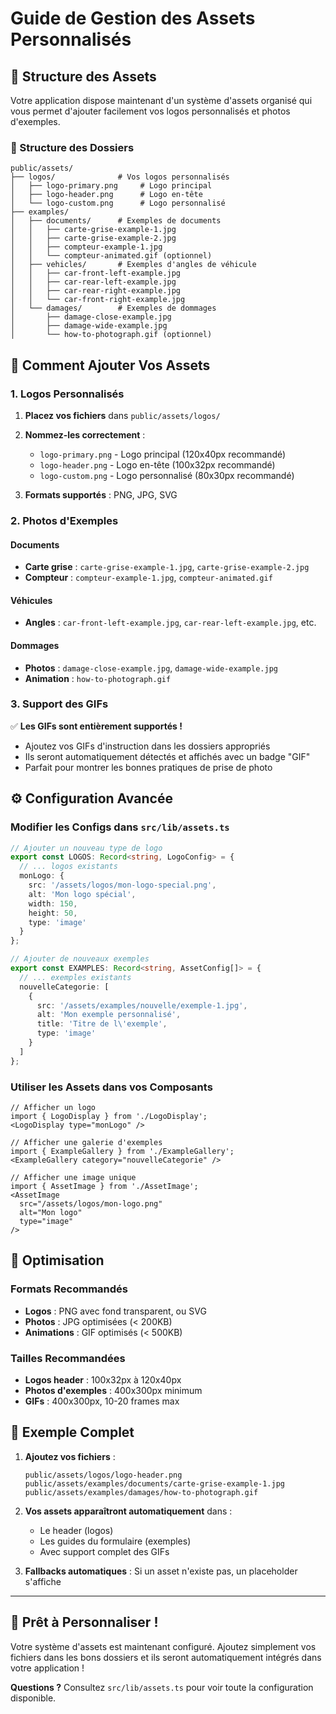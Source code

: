 # Guide de Gestion des Assets Personnalisés

## 🎯 Structure des Assets

Votre application dispose maintenant d'un système d'assets organisé qui vous permet d'ajouter facilement vos logos personnalisés et photos d'exemples.

### 📁 Structure des Dossiers

```
public/assets/
├── logos/              # Vos logos personnalisés
│   ├── logo-primary.png     # Logo principal
│   ├── logo-header.png      # Logo en-tête  
│   └── logo-custom.png      # Logo personnalisé
├── examples/
│   ├── documents/      # Exemples de documents
│   │   ├── carte-grise-example-1.jpg
│   │   ├── carte-grise-example-2.jpg
│   │   ├── compteur-example-1.jpg
│   │   └── compteur-animated.gif (optionnel)
│   ├── vehicles/       # Exemples d'angles de véhicule
│   │   ├── car-front-left-example.jpg
│   │   ├── car-rear-left-example.jpg
│   │   ├── car-rear-right-example.jpg
│   │   └── car-front-right-example.jpg
│   └── damages/        # Exemples de dommages
│       ├── damage-close-example.jpg
│       ├── damage-wide-example.jpg
│       └── how-to-photograph.gif (optionnel)
```

## 🔧 Comment Ajouter Vos Assets

### 1. Logos Personnalisés

1. **Placez vos fichiers** dans `public/assets/logos/`
2. **Nommez-les correctement** :
   - `logo-primary.png` - Logo principal (120x40px recommandé)
   - `logo-header.png` - Logo en-tête (100x32px recommandé)  
   - `logo-custom.png` - Logo personnalisé (80x30px recommandé)

3. **Formats supportés** : PNG, JPG, SVG

### 2. Photos d'Exemples

#### Documents
- **Carte grise** : `carte-grise-example-1.jpg`, `carte-grise-example-2.jpg`
- **Compteur** : `compteur-example-1.jpg`, `compteur-animated.gif`

#### Véhicules  
- **Angles** : `car-front-left-example.jpg`, `car-rear-left-example.jpg`, etc.

#### Dommages
- **Photos** : `damage-close-example.jpg`, `damage-wide-example.jpg`
- **Animation** : `how-to-photograph.gif`

### 3. Support des GIFs

✅ **Les GIFs sont entièrement supportés !**
- Ajoutez vos GIFs d'instruction dans les dossiers appropriés
- Ils seront automatiquement détectés et affichés avec un badge "GIF"
- Parfait pour montrer les bonnes pratiques de prise de photo

## ⚙️ Configuration Avancée

### Modifier les Configs dans `src/lib/assets.ts`

```typescript
// Ajouter un nouveau type de logo
export const LOGOS: Record<string, LogoConfig> = {
  // ... logos existants
  monLogo: {
    src: '/assets/logos/mon-logo-special.png',
    alt: 'Mon logo spécial',
    width: 150,
    height: 50,
    type: 'image'
  }
};

// Ajouter de nouveaux exemples
export const EXAMPLES: Record<string, AssetConfig[]> = {
  // ... exemples existants
  nouvelleCategorie: [
    {
      src: '/assets/examples/nouvelle/exemple-1.jpg',
      alt: 'Mon exemple personnalisé',
      title: 'Titre de l\'exemple',
      type: 'image'
    }
  ]
};
```

### Utiliser les Assets dans vos Composants

```tsx
// Afficher un logo
import { LogoDisplay } from './LogoDisplay';
<LogoDisplay type="monLogo" />

// Afficher une galerie d'exemples
import { ExampleGallery } from './ExampleGallery';
<ExampleGallery category="nouvelleCategorie" />

// Afficher une image unique
import { AssetImage } from './AssetImage';
<AssetImage 
  src="/assets/logos/mon-logo.png" 
  alt="Mon logo"
  type="image"
/>
```

## 📱 Optimisation

### Formats Recommandés
- **Logos** : PNG avec fond transparent, ou SVG
- **Photos** : JPG optimisées (< 200KB)
- **Animations** : GIF optimisés (< 500KB)

### Tailles Recommandées
- **Logos header** : 100x32px à 120x40px
- **Photos d'exemples** : 400x300px minimum
- **GIFs** : 400x300px, 10-20 frames max

## 🎨 Exemple Complet

1. **Ajoutez vos fichiers** :
   ```
   public/assets/logos/logo-header.png
   public/assets/examples/documents/carte-grise-example-1.jpg
   public/assets/examples/damages/how-to-photograph.gif
   ```

2. **Vos assets apparaîtront automatiquement** dans :
   - Le header (logos)
   - Les guides du formulaire (exemples)
   - Avec support complet des GIFs

3. **Fallbacks automatiques** : Si un asset n'existe pas, un placeholder s'affiche

---

## 🚀 Prêt à Personnaliser !

Votre système d'assets est maintenant configuré. Ajoutez simplement vos fichiers dans les bons dossiers et ils seront automatiquement intégrés dans votre application !

**Questions ?** Consultez `src/lib/assets.ts` pour voir toute la configuration disponible.